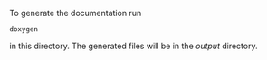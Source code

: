 To generate the documentation run

`doxygen`

in this directory. The generated files will be in the *output* directory.
